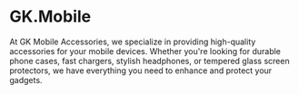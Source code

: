 # GK.Mobile
At GK Mobile Accessories, we specialize in providing high-quality accessories for your mobile devices. Whether you're looking for durable phone cases, fast chargers, stylish headphones, or tempered glass screen protectors, we have everything you need to enhance and protect your gadgets.
